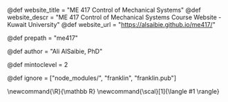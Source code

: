 <!--
Add here global page variables to use throughout your
website.
The website_* must be defined for the RSS to work
-->
@def website_title = "ME 417 Control of Mechanical Systems"
@def website_descr = "ME 417 Control of Mechanical Systems Course Website - Kuwait University"
@def website_url   = "https://alsaibie.github.io/me417/"

@def prepath = "me417"

@def author = "Ali AlSaibie, PhD"

@def mintoclevel = 2

<!--
Add here files or directories that should be ignored by Franklin, otherwise
these files might be copied and, if markdown, processed by Franklin which
you might not want. Indicate directories by ending the name with a `/`.
-->
@def ignore = ["node_modules/", "franklin", "franklin.pub"]

<!--
Add here global latex commands to use throughout your
pages. It can be math commands but does not need to be.
For instance:
* \newcommand{\phrase}{This is a long phrase to copy.}
-->
\newcommand{\R}{\mathbb R}
\newcommand{\scal}[1]{\langle #1 \rangle}
